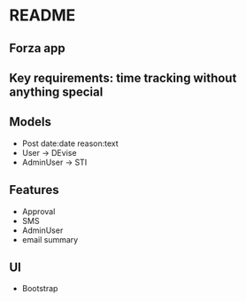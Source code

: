 # README

## Forza app

## Key requirements: time tracking without anything special

## Models
- Post date:date reason:text
- User -> DEvise
- AdminUser -> STI

## Features
- Approval
- SMS
- AdminUser
- email summary


## UI
- Bootstrap